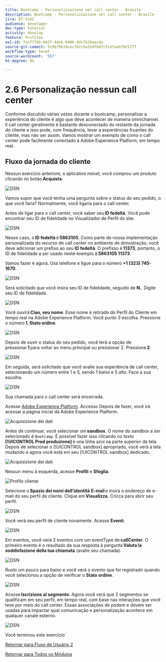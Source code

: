 ```yaml
---
title: Bootcamp - Personalizzazione nel call center - Brasile
description: Bootcamp - Personalizzazione nel call center - Brasile
jira: KT-5342
audience: developer
doc-type: tutorial
activity: develop
feature: Profiles
exl-id: 7acf778b-042f-4deb-9406-ddcf63daacda
source-git-commit: 3c86f9b19cecf92c9a324fb6fcfcefaebf82177f
workflow-type: tm+mt
source-wordcount: '557'
ht-degree: 0%

---
```


# 2.6 Personalização nessun call center

Conforme discutido várias vezes durante o bootcamp, personalizar a experiência do cliente é algo que deve acontecer de maneira omnichannel. Il call center geralmente é bastante desconectado do restante da jornada do cliente e isso pode, com frequência, levar a experiências fruantes do cliente, mas não ser assim. Vamos mostrar um exemplo de como o call center pode facilmente conectado à Adobe Experience Platform, em tempo real.

## Fluxo da jornada do cliente

Nessun exercício anteriore, o aplicativo móvel, você comprou um produto clicando no botão **Acquista**.

![DSN](./images/app20.png)

Vamos supor que você tenha uma pergunta sobre o status do seu pedido, o que você faria? Normalmente, você ligaria para o call center.

Antes de ligar para o call center, você saber seu **ID fedeltà**. Você pode encontrar seu ID de fidelidade no Visualizador de Perfil do site.

![DSN](./images/cc1.png)

Nesse caso, o **ID fedeltà** é **5863105**. Como parte de nossa implementação personalizada do recurso de call center no ambiente de dimostração, você deve adicionar um prefixo ao seu **ID fedeltà**. O prefisso é **11373**, portanto, o ID de fidelidade a ser usado neste exemplo é **5863105 11373**.

Vamos fazer è agorà. Usa telefone e ligue para o número **+1 (323) 745-1670**.

![DSN](./images/cc2.png)

Será solicitado que você insira seu ID de fidelidade, seguido de **N.**. Digite seu ID de fidelidade.

![DSN](./images/cc3.png)

Você ouvirá **Ciao, seu nome**. Esse nome é retirado do Perfil do Cliente em tempo real na Adobe Experience Platform. Você punto 3 escolha. Pressione o número **1**, **Stato ordine**.

![DSN](./images/cc4.png)

Depois de ouvir o status do seu pedido, você terá a opção de pressionar **1** para voltar ao menu principal ou pressionar 2. Pressione **2**.

![DSN](./images/cc5.png)

Em seguida, será solicitado que você avalie sua experiência de call center, selecionando um número entre 1 e 5, sendo 1 baixo e 5 alto. Face a sua escolha.

![DSN](./images/cc6.png)

Sua chamada para o call center será encerrada.

Acesse [Adobe Experience Platform](https://experience.adobe.com/platform). Accesso Depois de fazer, você irá acessar a página inicial da Adobe Experience Platform.

![Acquisizione dei dati](./images/home.png)

Antes de continuar, você selecionar um **sandbox**. O nome do sandbox a ser selecionado é ``Bootcamp``. É possível fazer isso clicando no texto **[!UICONTROL Prod produzione]** è una linha azul na parte superior da tela. Depois de selecionar o [!UICONTROL sandbox] apropriado, você verá a tela mudando e agora você está em seu [!UICONTROL sandbox] dedicado.

![Acquisizione dei dati](./images/sb1.png)

Nessun menu à esquerda, acesse **Profili** e **Sfoglia**.

![Profilo cliente](./images/homemenu.png)

Selecione o **Spazio dei nomi dell’identità** **E-mail** e insira o endereço de e-mail do seu perfil de cliente. Clique em **Visualizza**. Cricca para abrir seu perfil.

![DSN](./images/cc7.png)

Você verá seu perfil de cliente novamente. Acesse **Eventi**.

![DSN](./images/cc8.png)

Em eventos, você verá 2 eventos com um eventType de **callCenter**. O primeiro evento é o resultado da sua resposta à pergunta **Valuta la soddisfazione della tua chiamata** (avalie seu chamada).

![DSN](./images/cc9.png)

Ruolo um pouco para baixo e você verá o evento que foi registrado quando você selecionou a opção de verificar o **Stato ordine**.

![DSN](./images/cc10.png)

Acesse **Iscrizione al segmento**. Agora você verá que 2 segmentos se qualificam em seu perfil, em tempo real, com base nas interações que você teve por meio do call center. Essas associações de podem e devem ser usadas para impactar qual comunicação e personalização acontece em qualquer canale esterno.

![DSN](./images/cc11.png)

Você terminou este exercício

[Retornar para Fluxo de Usuário 2](./uc2.md)

[Retornar para Todos os Módulos](../../overview.md)
